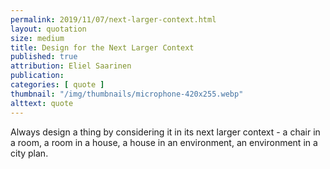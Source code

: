 ```yaml
---
permalink: 2019/11/07/next-larger-context.html
layout: quotation
size: medium
title: Design for the Next Larger Context
published: true
attribution: Eliel Saarinen
publication:
categories: [ quote ]
thumbnail: "/img/thumbnails/microphone-420x255.webp"
alttext: quote
---
```


Always design a thing by considering it in its next larger context - a chair in a room, a 
room in a house, a house in an environment, an environment in a city plan.
